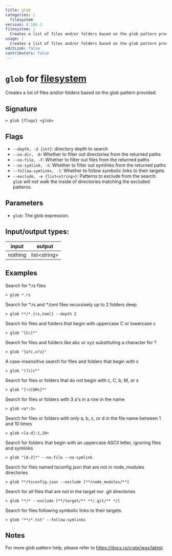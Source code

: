 ```yaml
---
title: glob
categories: |
  filesystem
version: 0.106.1
filesystem: |
  Creates a list of files and/or folders based on the glob pattern provided.
usage: |
  Creates a list of files and/or folders based on the glob pattern provided.
editLink: false
contributors: false
---
```

<!-- This file is automatically generated. Please edit the command in https://github.com/nushell/nushell instead. -->

# `glob` for [filesystem](/commands/categories/filesystem.md)

<div class='command-title'>Creates a list of files and&#x2f;or folders based on the glob pattern provided.</div>

## Signature

```> glob {flags} <glob>```

## Flags

 -  `--depth, -d {int}`: directory depth to search
 -  `--no-dir, -D`: Whether to filter out directories from the returned paths
 -  `--no-file, -F`: Whether to filter out files from the returned paths
 -  `--no-symlink, -S`: Whether to filter out symlinks from the returned paths
 -  `--follow-symlinks, -l`: Whether to follow symbolic links to their targets
 -  `--exclude, -e {list<string>}`: Patterns to exclude from the search: `glob` will not walk the inside of directories matching the excluded patterns.

## Parameters

 -  `glob`: The glob expression.


## Input/output types:

| input   | output       |
| ------- | ------------ |
| nothing | list&lt;string&gt; |
## Examples

Search for *.rs files
```nu
> glob *.rs

```

Search for *.rs and *.toml files recursively up to 2 folders deep
```nu
> glob **/*.{rs,toml} --depth 2

```

Search for files and folders that begin with uppercase C or lowercase c
```nu
> glob "[Cc]*"

```

Search for files and folders like abc or xyz substituting a character for ?
```nu
> glob "{a?c,x?z}"

```

A case-insensitive search for files and folders that begin with c
```nu
> glob "(?i)c*"

```

Search for files or folders that do not begin with c, C, b, M, or s
```nu
> glob "[!cCbMs]*"

```

Search for files or folders with 3 a's in a row in the name
```nu
> glob <a*:3>

```

Search for files or folders with only a, b, c, or d in the file name between 1 and 10 times
```nu
> glob <[a-d]:1,10>

```

Search for folders that begin with an uppercase ASCII letter, ignoring files and symlinks
```nu
> glob "[A-Z]*" --no-file --no-symlink

```

Search for files named tsconfig.json that are not in node_modules directories
```nu
> glob **/tsconfig.json --exclude [**/node_modules/**]

```

Search for all files that are not in the target nor .git directories
```nu
> glob **/* --exclude [**/target/** **/.git/** */]

```

Search for files following symbolic links to their targets
```nu
> glob "**/*.txt" --follow-symlinks

```

## Notes
For more glob pattern help, please refer to https://docs.rs/crate/wax/latest